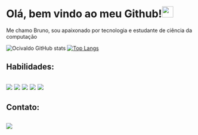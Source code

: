 <h1>Olá, bem vindo ao meu Github!<img src="https://raw.githubusercontent.com/kaueMarques/kaueMarques/master/hi.gif" width="30px"></h1>

<p>Me chamo Bruno, sou apaixonado por tecnologia e estudante de ciência da computação</p>

![Ocivaldo GitHub stats](https://github-readme-stats.vercel.app/api?username=OBsant&show_icons=true&theme=radical)
[![Top Langs](https://github-readme-stats.vercel.app/api/top-langs/?username=OBsant&layout=compact)](https://github.com/OBsant/github-readme-stats)

<h2>Habilidades:<h2/>
<img src="https://img.shields.io/badge/HTML5-E34F26?style=for-the-badge&logo=html5&logoColor=white"></img>
<img src="https://img.shields.io/badge/CSS3-1572B6?style=for-the-badge&logo=css3&logoColor=white"></img>
<img src="https://img.shields.io/badge/JavaScript-F7DF1E?style=for-the-badge&logo=javascript&logoColor=black"></img>
<img src="https://img.shields.io/badge/React-20232A?style=for-the-badge&logo=react&logoColor=61DAFB"></img>
<img src="https://img.shields.io/badge/Sass-CC6699?style=for-the-badge&logo=sass&logoColor=white"></img>
  
<h2>Contato:<h2/> 
<a href="https://www.linkedin.com/in/ocsantos/"><img src="https://img.shields.io/badge/LinkedIn-0077B5?style=for-the-badge&logo=linkedin&logoColor=white"></img></a>
 
